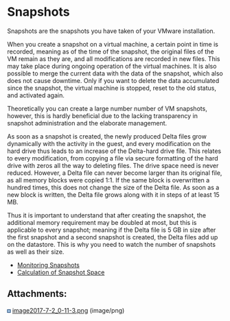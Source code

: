 # Snapshots

Snapshots are the snapshots you have taken of your VMware installation.

When you create a snapshot on a virtual machine, a certain point in time
is recorded, meaning as of the time of the snapshot, the original files
of the VM remain as they are, and all modifications are recorded in new
files. This may take place during ongoing operation of the virtual
machines. It is also possible to merge the current data with the data of
the snapshot, which also does not cause downtime. Only if you want to
delete the data accumulated since the snapshot, the virtual machine is
stopped, reset to the old status, and activated again.

Theoretically you can create a large number number of VM snapshots,
however, this is hardly beneficial due to the lacking transparency in
snapshot administration and the elaborate management.

As soon as a snapshot is created, the newly produced Delta files grow
dynamically with the activity in the guest, and every modification on
the hard drive thus leads to an increase of the Delta-hard drive file.
This relates to every modification, from copying a file via secure
formatting of the hard drive with zeros all the way to deleting files.
The drive space need is never reduced. However, a Delta file can never
become larger than its original file, as all memory blocks were copied
1:1. If the same block is overwritten a hundred times, this does not
change the size of the Delta file. As soon as a new block is written,
the Delta file grows along with it in steps of at least 15 MB.

Thus it is important to understand that after creating the snapshot, the
additional memory requirement may be doubled at most, but this is
applicable to every snapshot; meaning if the Delta file is 5 GB in size
after the first snapshot and a second snapshot is created, the Delta
files add up on the datastore. This is why you need to watch the number
of snapshots as well as their size.

  - [Monitoring Snapshots](Monitoring_Snapshots)
  - [Calculation of Snapshot Space](Calculation_of_Snapshot_Space)

<div class="pageSectionHeader">

## Attachments:

</div>

<div class="greybox" data-align="left">

![](images/icons/bullet_blue.gif)
[image2017-7-2\_0-11-3.png](attachments/84037398/84038214.png)
(image/png)  

</div>
